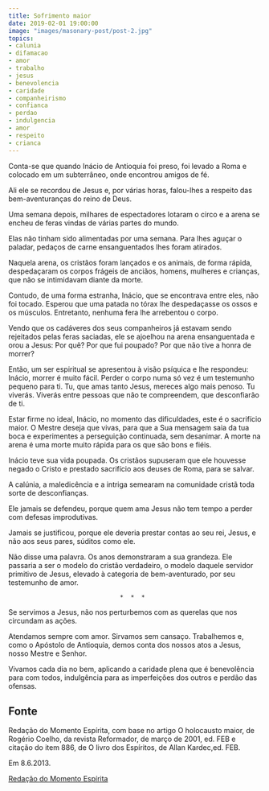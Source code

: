 ```yaml
---
title: Sofrimento maior
date: 2019-02-01 19:00:00
image: "images/masonary-post/post-2.jpg"
topics: 
- calunia
- difamacao
- amor
- trabalho
- jesus
- benevolencia
- caridade
- companheirismo
- confianca
- perdao
- indulgencia
- amor
- respeito
- crianca
---
```


Conta-se que quando Inácio de Antioquia foi preso, foi levado a Roma e colocado
em um subterrâneo, onde encontrou amigos de fé.

Ali ele se recordou de Jesus e, por várias horas, falou-lhes a respeito das
bem-aventuranças do reino de Deus.

Uma semana depois, milhares de espectadores lotaram o circo e a arena se encheu
de feras vindas de várias partes do mundo.

Elas não tinham sido alimentadas por uma semana. Para lhes aguçar o paladar,
pedaços de carne ensanguentados lhes foram atirados.

Naquela arena, os cristãos foram lançados e os animais, de forma rápida,
despedaçaram os corpos frágeis de anciãos, homens, mulheres e crianças, que não
se intimidavam diante da morte.

Contudo, de uma forma estranha, Inácio, que se encontrava entre eles, não foi
tocado. Esperou que uma patada no tórax lhe despedaçasse os ossos e os
músculos. Entretanto, nenhuma fera lhe arrebentou o corpo.

Vendo que os cadáveres dos seus companheiros já estavam sendo rejeitados pelas
feras saciadas, ele se ajoelhou na arena ensanguentada e orou a Jesus: Por quê?
Por que fui poupado? Por que não tive a honra de morrer?

Então, um ser espiritual se apresentou à visão psíquica e lhe respondeu:
Inácio, morrer é muito fácil. Perder o corpo numa só vez é um testemunho
pequeno para ti. Tu, que amas tanto Jesus, mereces algo mais penoso. Tu
viverás. Viverás entre pessoas que não te compreendem, que desconfiarão de ti.

Estar firme no ideal, Inácio, no momento das dificuldades, este é o sacrifício
maior. O Mestre deseja que vivas, para que a Sua mensagem saia da tua boca e
experimentes a perseguição continuada, sem desanimar. A morte na arena é uma
morte muito rápida para os que são bons e fiéis.

Inácio teve sua vida poupada. Os cristãos supuseram que ele houvesse negado o
Cristo e prestado sacrifício aos deuses de Roma, para se salvar.

A calúnia, a maledicência e a intriga semearam na comunidade cristã toda sorte
de desconfianças.

Ele jamais se defendeu, porque quem ama Jesus não tem tempo a perder com
defesas improdutivas.

Jamais se justificou, porque ele deveria prestar contas ao seu rei, Jesus, e
não aos seus pares, súditos como ele.

Não disse uma palavra. Os anos demonstraram a sua grandeza. Ele passaria a ser
o modelo do cristão verdadeiro, o modelo daquele servidor primitivo de Jesus,
elevado à categoria de bem-aventurado, por seu testemunho de amor.

                                   *  *  * 

Se servimos a Jesus, não nos perturbemos com as querelas que nos circundam as
ações.

Atendamos sempre com amor. Sirvamos sem cansaço. Trabalhemos e, como o Apóstolo
de Antioquia, demos conta dos nossos atos a Jesus, nosso Mestre e Senhor.

Vivamos cada dia no bem, aplicando a caridade plena que é benevolência para com
todos, indulgência para as imperfeições dos outros e perdão das ofensas.


## Fonte
Redação do Momento Espírita, com base no artigo O
holocausto maior, de Rogério Coelho, da revista
Reformador, de março de 2001, ed. FEB e  citação do
item 886, de O livro dos Espíritos, de Allan Kardec,ed. FEB.

Em 8.6.2013.


[Redação do Momento Espírita](http://momento.com.br/pt/ler_texto.php?id=611)
